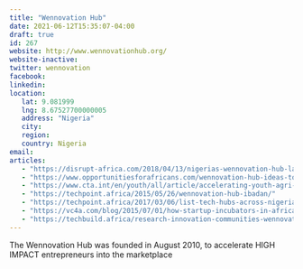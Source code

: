 ```yaml
---
title: "Wennovation Hub"
date: 2021-06-12T15:35:07-04:00
draft: true
id: 267
website: http://www.wennovationhub.org/
website-inactive: 
twitter: wennovation
facebook: 
linkedin: 
location: 
   lat: 9.081999
   lng: 8.67527700000005
   address: "Nigeria"
   city: 
   region: 
   country: Nigeria
email: 
articles:
   - "https://disrupt-africa.com/2018/04/13/nigerias-wennovation-hub-launches-agri-tech-accelerator/"
   - "https://www.opportunitiesforafricans.com/wennovation-hub-ideas-to-business-i2b-program-2021/"
   - "https://www.cta.int/en/youth/all/article/accelerating-youth-agri-incubators-in-africa-lessons-from-nigeria-sid0a3ff95df-679d-4509-8fb4-2236985a138a"
   - "https://techpoint.africa/2015/05/26/wennovation-hub-ibadan/"
   - "https://techpoint.africa/2017/03/06/list-tech-hubs-across-nigeria/"
   - "https://vc4a.com/blog/2015/07/01/how-startup-incubators-in-africa-contribute-to-entrepreneur-success/"
   - "https://techbuild.africa/research-innovation-communities-wennovation-hub/"
---
```

The Wennovation Hub was founded in August 2010, to accelerate HIGH IMPACT entrepreneurs into the marketplace 
